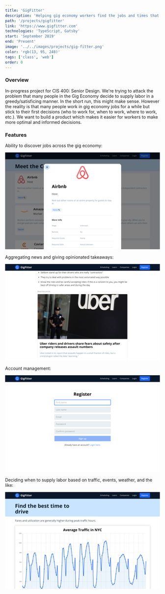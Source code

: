 ```yaml
---
title: 'GigFitter'
description: 'Helping gig economy workers find the jobs and times that work best for them.'
path: '/projects/gigfitter'
link: 'https://www.gigfitter.com'
technologies: 'TypeScript, Gatsby'
start: 'September 2019'
end: 'Present'
image: '../../images/projects/gig-fitter.png'
color: 'rgb(13, 95, 248)'
tags: ['class', 'web']
order: 0
---
```


### Overview

In-progress project for CIS 400: Senior Design. We're trying to attack the problem that many people in the Gig Economy decide to supply labor in a greedy/satisficing manner. In the short run, this might make sense. However the reality is that many people work in gig economy jobs for a while but stick to their first decisions (who to work for, when to work, where to work, etc.). We want to build a product which makes it easier for workers to make more optimal and informed decisions.

### Features

Ability to discover jobs across the gig economy:

![gig](../../images/projects/gig-fitter-gig.png)

Aggregating news and giving opinionated takeaways:

![learn](../../images/projects/gig-fitter-learn.png)

Account management:

![register](../../images/projects/gig-fitter-register.png)

Deciding when to supply labor based on traffic, events, weather, and the like:

![traffic](../../images/projects/gig-fitter-traffic.png)
